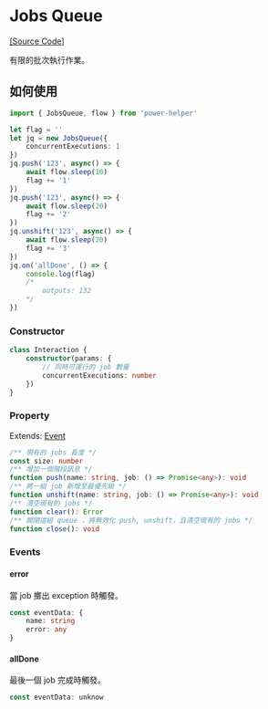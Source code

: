 # Jobs Queue

[[Source Code]](https://github.com/KHC-ZhiHao/PowerHelper/blob/master/lib/modules/job-queues.ts)

有限的批次執行作業。

## 如何使用

```ts
import { JobsQueue, flow } from 'power-helper'

let flag = ''
let jq = new JobsQueue({
    concurrentExecutions: 1
})
jq.push('123', async() => {
    await flow.sleep(10)
    flag += '1'
})
jq.push('123', async() => {
    await flow.sleep(20)
    flag += '2'
})
jq.unshift('123', async() => {
    await flow.sleep(20)
    flag += '3'
})
jq.on('allDone', () => {
    console.log(flag)
    /*
        outputs: 132
    */
})
```

### Constructor

```ts
class Interaction {
    constructor(params: {
        // 同時可運行的 job 數量
        concurrentExecutions: number
    })
}
```

### Property

Extends: [Event](./event.md)

```ts
/** 現有的 jobs 長度 */
const size: number
/** 增加一個階段訊息 */
function push(name: string, job: () => Promise<any>): void
/** 將一組 job 新增至最優先級 */
function unshift(name: string, job: () => Promise<any>): void
/** 清空現有的 jobs */
function clear(): Error
/** 關閉這組 queue ，將無效化 push, unshift，且清空現有的 jobs */
function close(): void
```

### Events

#### error

當 job 擲出 exception 時觸發。

```ts
const eventData: {
    name: string
    error: any
}
```

#### allDone

最後一個 job 完成時觸發。

```ts
const eventData: unknow
```
